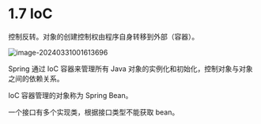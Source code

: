 # 1.7 IoC

控制反转。对象的创建控制权由程序自身转移到外部（容器）。

![image-20240331001613696](https://csnotes.oss-cn-beijing.aliyuncs.com/photos/image-20240331001613696.png)

Spring 通过 IoC 容器来管理所有 Java 对象的实例化和初始化，控制对象与对象之间的依赖关系。

IoC 容器管理的对象称为 Spring Bean。

一个接口有多个实现类，根据接口类型不能获取 bean。